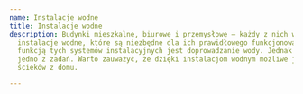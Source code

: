 ```yaml
---
name: Instalacje wodne
title: Instalacje wodne
description: Budynki mieszkalne, biurowe i przemysłowe – każdy z nich wykorzystuje
  instalacje wodne, które są niezbędne dla ich prawidłowego funkcjonowania. Podstawową
  funkcją tych systemów instalacyjnych jest doprowadzanie wody. Jednak jest to tylko
  jedno z zadań. Warto zauważyć, że dzięki instalacjom wodnym możliwe jest także odprowadzanie
  ścieków z domu.

---
```

